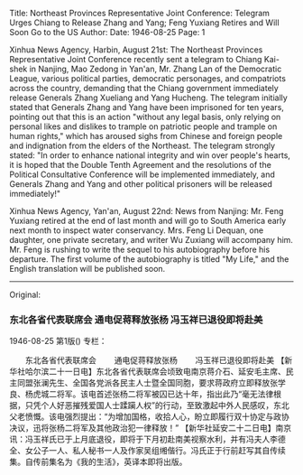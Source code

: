 Title: Northeast Provinces Representative Joint Conference: Telegram Urges Chiang to Release Zhang and Yang; Feng Yuxiang Retires and Will Soon Go to the US
Author:
Date: 1946-08-25
Page: 1

Xinhua News Agency, Harbin, August 21st: The Northeast Provinces Representative Joint Conference recently sent a telegram to Chiang Kai-shek in Nanjing, Mao Zedong in Yan'an, Mr. Zhang Lan of the Democratic League, various political parties, democratic personages, and compatriots across the country, demanding that the Chiang government immediately release Generals Zhang Xueliang and Yang Hucheng. The telegram initially stated that Generals Zhang and Yang have been imprisoned for ten years, pointing out that this is an action "without any legal basis, only relying on personal likes and dislikes to trample on patriotic people and trample on human rights," which has aroused sighs from Chinese and foreign people and indignation from the elders of the Northeast. The telegram strongly stated: "In order to enhance national integrity and win over people's hearts, it is hoped that the Double Tenth Agreement and the resolutions of the Political Consultative Conference will be implemented immediately, and Generals Zhang and Yang and other political prisoners will be released immediately!"

Xinhua News Agency, Yan'an, August 22nd: News from Nanjing: Mr. Feng Yuxiang retired at the end of last month and will go to South America early next month to inspect water conservancy. Mrs. Feng Li Dequan, one daughter, one private secretary, and writer Wu Zuxiang will accompany him. Mr. Feng is rushing to write the sequel to his autobiography before his departure. The first volume of the autobiography is titled "My Life," and the English translation will be published soon.



<hr /> 

Original: 


### 东北各省代表联席会  通电促蒋释放张杨  冯玉祥已退役即将赴美

1946-08-25
第1版()
专栏：

　　东北各省代表联席会
　　通电促蒋释放张杨
　　冯玉祥已退役即将赴美
    【新华社哈尔滨二十一日电】东北各省代表联席会顷致电南京蒋介石、延安毛主席、民主同盟张澜先生、全国各党派各民主人士暨全国同胞，要求蒋政府立即释放张学良、杨虎城二将军。该电首述张杨二将军被囚已达十年，指出此乃“毫无法律根据，只凭个人好恶摧残爱国人士蹂躏人权”的行动，至致激起中外人民感叹，东北父老愤慨。该电强烈提出：“为增加国格，收拾人心，盼立即履行双十协定与政协决议，迅将张杨二将军及其他政治犯一律释放！”
    【新华社延安二十二日电】南京讯：冯玉祥氏已于上月底退役，即将于下月初赴南美视察水利，并有冯夫人李德全、女公子一人、私人秘书一人及作家吴组缃偕行。冯氏正于行前赶写其自传续集。自传前集名为《我的生活》，英译本即将出版。
